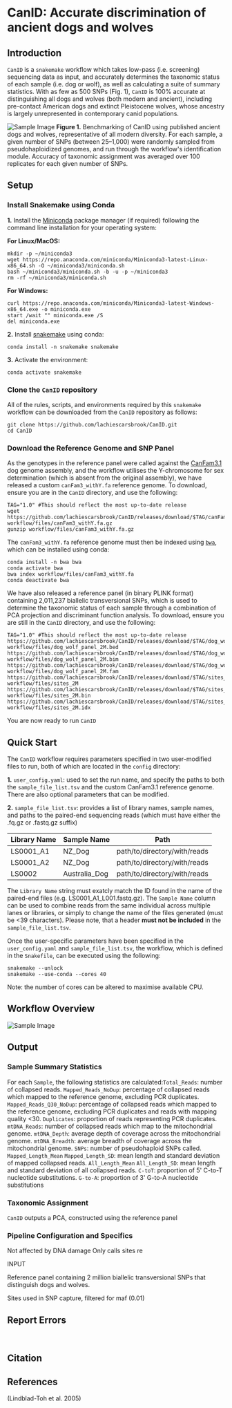 # CanID: Accurate discrimination of ancient dogs and wolves

## **Introduction**
`CanID` is a `snakemake` workflow which takes low-pass (i.e. screening) sequencing data as input, and accurately determines the taxonomic status of each sample (i.e. dog or wolf), as well as calculating a suite of summary statistics. With as few as 500 SNPs (Fig. 1), `CanID` is 100% accurate at distinguishing all dogs and wolves (both modern and ancient), including pre-contact American dogs and extinct Pleistocene wolves, whose ancestry is largely unrepresented in contemporary canid populations.

![Sample Image](CanID_Benchmark.jpg)
**Figure 1.** Benchmarking of CanID using published ancient dogs and wolves, representative of all modern diversity. For each sample, a given number of SNPs (between 25–1,000) were randomly sampled from pseudohaploidized genomes, and run through the workflow's identification module. Accuracy of taxonomic assignment was averaged over 100 replicates for each given number of SNPs.

## **Setup**
### **Install Snakemake using Conda**

**1.** Install the [Miniconda](https://docs.anaconda.com/free/miniconda/#quick-command-line-install) package manager (if required) following the command line installation for your operating system:

**For Linux/MacOS:**
```
mkdir -p ~/miniconda3
wget https://repo.anaconda.com/miniconda/Miniconda3-latest-Linux-x86_64.sh -O ~/miniconda3/miniconda.sh
bash ~/miniconda3/miniconda.sh -b -u -p ~/miniconda3
rm -rf ~/miniconda3/miniconda.sh
```
**For Windows:**
```
curl https://repo.anaconda.com/miniconda/Miniconda3-latest-Windows-x86_64.exe -o miniconda.exe
start /wait "" miniconda.exe /S
del miniconda.exe
```

**2.** Install [snakemake](https://snakemake.readthedocs.io/en/stable/) using conda:

```
conda install -n snakemake snakemake
```

**3.** Activate the environment:

```
conda activate snakemake
```

### **Clone the `CanID` repository**
All of the rules, scripts, and environments required by this `snakemake` workflow can be downloaded from the `CanID` repository as follows: 
```
git clone https://github.com/lachiescarsbrook/CanID.git
cd CanID
```

### **Download the Reference Genome and SNP Panel**
As the genotypes in the reference panel were called against the [CanFam3.1](https://www.ncbi.nlm.nih.gov/datasets/genome/GCF_000002285.5) dog genome assembly, and the workflow utilises the Y-chromosome for sex determination (which is absent from the original assembly), we have released a custom `canFam3_withY.fa` reference genome. To download, ensure you are in the `CanID` directory, and use the following:

```
TAG="1.0" #This should reflect the most up-to-date release
wget https://github.com/lachiescarsbrook/CanID/releases/download/$TAG/canFam3_withY.fa.gz workflow/files/canFam3_withY.fa.gz
gunzip workflow/files/canFam3_withY.fa.gz
```

The `canFam3_withY.fa` reference genome must then be indexed using [`bwa`](https://academic.oup.com/bioinformatics/article/25/14/1754/225615), which can be installed using conda:

```
conda install -n bwa bwa
conda activate bwa
bwa index workflow/files/canFam3_withY.fa
conda deactivate bwa
```
We have also released a reference panel (in binary PLINK format) containing 2,011,237 biallelic transversional SNPs, which is used to determine the taxonomic status of each sample through a combination of PCA projection and discriminant function analysis. To download, ensure you are still in the `CanID` directory, and use the following:

```
TAG="1.0" #This should reflect the most up-to-date release
https://github.com/lachiescarsbrook/CanID/releases/download/$TAG/dog_wolf_panel_2M.bed workflow/files/dog_wolf_panel_2M.bed
https://github.com/lachiescarsbrook/CanID/releases/download/$TAG/dog_wolf_panel_2M.bim workflow/files/dog_wolf_panel_2M.bim
https://github.com/lachiescarsbrook/CanID/releases/download/$TAG/dog_wolf_panel_2M.fam workflow/files/dog_wolf_panel_2M.fam
https://github.com/lachiescarsbrook/CanID/releases/download/$TAG/sites_2M workflow/files/sites_2M
https://github.com/lachiescarsbrook/CanID/releases/download/$TAG/sites_2M.bin workflow/files/sites_2M.bin
https://github.com/lachiescarsbrook/CanID/releases/download/$TAG/sites_2M.idx workflow/files/sites_2M.idx
```
You are now ready to run `CanID`

## **Quick Start**
The `CanID` workflow requires parameters specified in two user-modified files to run, both of which are located in the `config` directory:

**1.** `user_config.yaml`: used to set the run name, and specify the paths to both the `sample_file_list.tsv` and the custom CanFam3.1 reference genome. There are also optional parameters that can be modified.

**2.** `sample_file_list.tsv`: provides a list of library names, sample names, and paths to the paired-end sequencing reads (which must have either the .fq.gz or .fastq.gz suffix)

| Library Name | Sample Name | Path |
|-----------|-----|--------|
| LS0001_A1 | NZ_Dog | path/to/directory/with/reads |
| LS0001_A2 | NZ_Dog | path/to/directory/with/reads |
| LS0002 | Australia_Dog | path/to/directory/with/reads |

The `Library Name` string must exatcly match the ID found in the name of the paired-end files (e.g. LS0001_A1_L001.fastq.gz). The `Sample Name` column can be used to combine reads from the same individual across multiple lanes or libraries, or simply to change the name of the files generated (must be <39 characters). Please note, that a header **must not be included** in the `sample_file_list.tsv`. 

Once the user-specific parameters have been specified in the `user_config.yaml` and `sample_file_list.tsv`, the workflow, which is defined in the `Snakefile`, can be executed using the following:

```
snakemake --unlock
snakemake --use-conda --cores 40
```
Note: the number of cores can be altered to maximise available CPU.

## **Workflow Overview**
![Sample Image](CanID_Workflow.jpg)


## **Output**
### **Sample Summary Statistics**
For each `Sample`, the following statistics are calculated:`Total_Reads`: number of collapsed reads. `Mapped_Reads_NoDup`: percentage of collapsed reads which mapped to the reference genome, excluding PCR duplicates. `Mapped_Reads_Q30_NoDup`: percentage of collapsed reads which mapped to the reference genome, excluding PCR duplicates and reads with mapping quality <30. `Duplicates`: proportion of reads representing PCR duplicates. `mtDNA_Reads`: number of collapsed reads which map to the mitochondrial genome. `mtDNA_Depth`: average depth of coverage across the mitochondrial genome. `mtDNA_Breadth`: average breadth of coverage across the mitochondrial genome. `SNPs`: number of pseudohaploid SNPs called. `Mapped_Length_Mean` `Mapped_Length_SD`: mean length and standard deviation of mapped collapsed reads. `All_Length_Mean` `All_Length_SD`: mean length and standard deviation of all collapsed reads. `C-toT`: proportion of 5' C-to-T nucleotide substitutions. `G-to-A`: proportion of 3' G-to-A nucleotide substitutions

### **Taxonomic Assignment**
`CanID` outputs a PCA, constructed using the reference panel 

### **Pipeline Configuration and Specifics**

Not affected by DNA damage
Only calls sites re

INPUT

Reference panel containing 2 million biallelic transversional SNPs that distinguish dogs and wolves.

Sites used in SNP capture, filtered for maf (0.01)


## **Report Errors**
<br>

## **Citation**

## **References**
(Lindblad-Toh et al. 2005)
